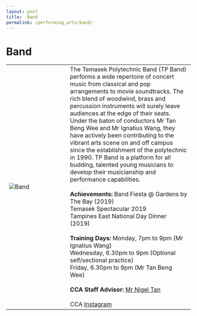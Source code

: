 ```yaml
---
layout: post
title:  Band
permalink: /performing_arts/band/
---
```


# Band
<div>
<table>
    <tr>
        <td style="width:33%"><image src="{{site.baseurl}}/images/CCA_band.jpg" style="display:block;margin-left:auto;margin-right:auto;" alt="Band"></image></td>
        <td>
        The Temasek Polytechnic Band (TP Band) performs a wide repertoire of concert music from classical and pop arrangements to movie soundtracks. The rich blend of woodwind, brass and percussion instruments will surely leave audiences at the edge of their seats. Under the baton of conductors Mr Tan Beng Wee and Mr Ignatius Wang, they have actively been contributing to the vibrant arts scene on and off campus since the establishment of the polytechnic in 1990. TP Band is a platform for all budding, talented young musicians to develop their musicianship and performance capabilities.
        <br><br>
        <b>Achievements:</b>
        Band Fiesta @ Gardens by The Bay (2019)<br>
        Temasek Spectacular 2019<br>
        Tampines East National Day Dinner (2019)
        <br><br>
        <b>Training Days:</b>
        Monday, 7pm to 9pm (Mr Ignatius Wang)<br>
        Wednesday, 6.30pm to 9pm (Optional self/sectional practice)<br>
        Friday, 6.30pm to 9pm (Mr Tan Beng Wee)
        <br><br>
        <b>CCA Staff Advisor:</b> <a href="nigeltan@tp.edu.sg">Mr Nigel Tan</a>
        <br><br>
        CCA <a href="https://www.instagram.com/temasekpolyband">Instagram</a>
        </td>
    </tr>
</table>
</div>
